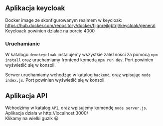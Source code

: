 ## Aplikacja keycloak
Docker image ze skonfigurowanym realmem w keycloak:  https://hub.docker.com/repository/docker/fjlgnrejlgbtrjl/keycloak/general 
Keycloack powinien działać na porcie 4000 

### Uruchamianie

W katalogu `demokeycloak` instalujemy wszystkie zależnosci za pomocą `npm install` oraz uruchamiamy frontend komedą `npm run dev`. Port powinien wyświetlić się w konsoli.

Serwer uruchamiamy wchodząc w katalog `backend`, oraz wpisując `node index.js`. Port powinien wyświetlić się w konsoli.




## Aplikacja API
Wchodzimy w katalog `API`, oraz wpisujemy komendę `node server.js`. Aplikacja działa w  http://localhost:3000/  
Klikamy na wielki guzik 😀